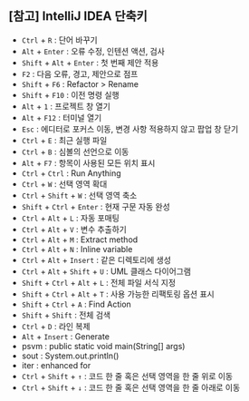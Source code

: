## [참고] IntelliJ IDEA 단축키

- `Ctrl` + `R` : 단어 바꾸기
- `Alt` + `Enter` : 오류 수정, 인텐션 액션, 검사
- `Shift` + `Alt` + `Enter` : 첫 번째 제안 적용
- `F2` : 다음 오류, 경고, 제안으로 점프
- `Shift` + `F6` : Refactor > Rename
- `Shift` + `F10` : 이전 명령 실행
- `Alt` + `1` : 프로젝트 창 열기
- `Alt` + `F12` : 터미널 열기
- `Esc` : 에디터로 포커스 이동, 변경 사항 적용하지 않고 팝업 창 닫기
- `Ctrl` + `E` : 최근 실행 파일
- `Ctrl` + `B` : 심볼의 선언으로 이동
- `Alt` + `F7` : 항목이 사용된 모든 위치 표시
- `Ctrl` + `Ctrl` : Run Anything
- `Ctrl` + `W` : 선택 영역 확대
- `Ctrl` + `Shift` + `W` : 선택 영역 축소
- `Shift` + `Ctrl` + `Enter` : 현재 구문 자동 완성
- `Ctrl` + `Alt` + `L` : 자동 포매팅
- `Ctrl` + `Alt` + `V` : 변수 추출하기
- `Ctrl` + `Alt` + `M` : Extract method
- `Ctrl` + `Alt` + `N` : Inline variable
- `Ctrl` + `Alt` + `Insert` : 같은 디렉토리에 생성
- `Ctrl` + `Alt` + `Shift` + `U` : UML 클래스 다이어그램
- `Shift` + `Ctrl` + `Alt` + `L` : 전체 파일 서식 지정
- `Shift` + `Ctrl` + `Alt` + `T` : 사용 가능한 리팩토링 옵션 표시
- `Shift` + `Ctrl` + `A` : Find Action
- `Shift` + `Shift` : 전체 검색
- `Ctrl` + `D` : 라인 복제
- `Alt` + `Insert` : Generate
- psvm : public static void main(String[] args)
- sout : System.out.println()
- iter : enhanced for
- `Ctrl` + `Shift` + `↑` : 코드 한 줄 혹은 선택 영역을 한 줄 위로 이동
- `Ctrl` + `Shift` + `↓` : 코드 한 줄 혹은 선택 영역을 한 줄 아래로 이동

